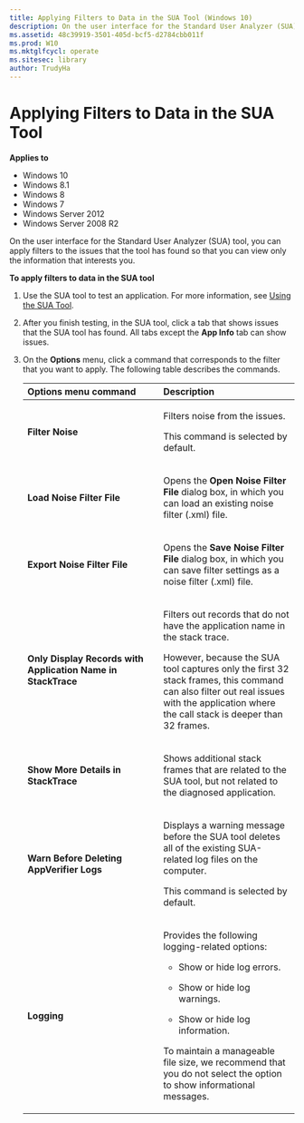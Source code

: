 ```yaml
---
title: Applying Filters to Data in the SUA Tool (Windows 10)
description: On the user interface for the Standard User Analyzer (SUA) tool, you can apply filters to the issues that the tool has found so that you can view only the information that interests you.
ms.assetid: 48c39919-3501-405d-bcf5-d2784cbb011f
ms.prod: W10
ms.mktglfcycl: operate
ms.sitesec: library
author: TrudyHa
---
```


# Applying Filters to Data in the SUA Tool


**Applies to**

-   Windows 10
-   Windows 8.1
-   Windows 8
-   Windows 7
-   Windows Server 2012
-   Windows Server 2008 R2

On the user interface for the Standard User Analyzer (SUA) tool, you can apply filters to the issues that the tool has found so that you can view only the information that interests you.

**To apply filters to data in the SUA tool**

1.  Use the SUA tool to test an application. For more information, see [Using the SUA Tool](using-the-sua-tool.md).

2.  After you finish testing, in the SUA tool, click a tab that shows issues that the SUA tool has found. All tabs except the **App Info** tab can show issues.

3.  On the **Options** menu, click a command that corresponds to the filter that you want to apply. The following table describes the commands.

    <table>
    <colgroup>
    <col width="50%" />
    <col width="50%" />
    </colgroup>
    <thead>
    <tr class="header">
    <th align="left">Options menu command</th>
    <th align="left">Description</th>
    </tr>
    </thead>
    <tbody>
    <tr class="odd">
    <td align="left"><p><strong>Filter Noise</strong></p></td>
    <td align="left"><p>Filters noise from the issues.</p>
    <p>This command is selected by default.</p></td>
    </tr>
    <tr class="even">
    <td align="left"><p><strong>Load Noise Filter File</strong></p></td>
    <td align="left"><p>Opens the <strong>Open Noise Filter File</strong> dialog box, in which you can load an existing noise filter (.xml) file.</p></td>
    </tr>
    <tr class="odd">
    <td align="left"><p><strong>Export Noise Filter File</strong></p></td>
    <td align="left"><p>Opens the <strong>Save Noise Filter File</strong> dialog box, in which you can save filter settings as a noise filter (.xml) file.</p></td>
    </tr>
    <tr class="even">
    <td align="left"><p><strong>Only Display Records with Application Name in StackTrace</strong></p></td>
    <td align="left"><p>Filters out records that do not have the application name in the stack trace.</p>
    <p>However, because the SUA tool captures only the first 32 stack frames, this command can also filter out real issues with the application where the call stack is deeper than 32 frames.</p></td>
    </tr>
    <tr class="odd">
    <td align="left"><p><strong>Show More Details in StackTrace</strong></p></td>
    <td align="left"><p>Shows additional stack frames that are related to the SUA tool, but not related to the diagnosed application.</p></td>
    </tr>
    <tr class="even">
    <td align="left"><p><strong>Warn Before Deleting AppVerifier Logs</strong></p></td>
    <td align="left"><p>Displays a warning message before the SUA tool deletes all of the existing SUA-related log files on the computer.</p>
    <p>This command is selected by default.</p></td>
    </tr>
    <tr class="odd">
    <td align="left"><p><strong>Logging</strong></p></td>
    <td align="left"><p>Provides the following logging-related options:</p>
    <ul>
    <li><p>Show or hide log errors.</p></li>
    <li><p>Show or hide log warnings.</p></li>
    <li><p>Show or hide log information.</p></li>
    </ul>
    <p>To maintain a manageable file size, we recommend that you do not select the option to show informational messages.</p></td>
    </tr>
    </tbody>
    </table>

     

 

 





